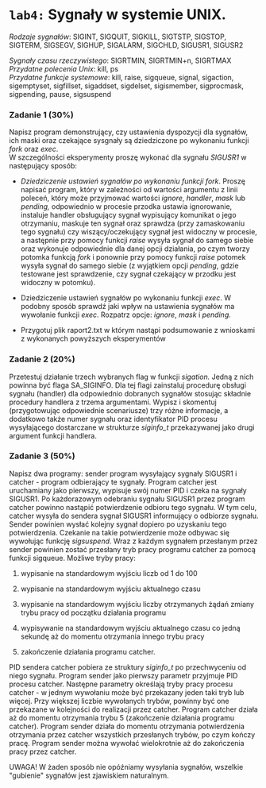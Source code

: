# `lab4:` Sygnały w systemie UNIX.

_Rodzaje sygnałów_: SIGINT, SIGQUIT, SIGKILL, SIGTSTP, SIGSTOP, SIGTERM, SIGSEGV, SIGHUP, SIGALARM, SIGCHLD, SIGUSR1, SIGUSR2

_Sygnały czasu rzeczywistego_: SIGRTMIN, SIGRTMIN+n, SIGRTMAX  
_Przydatne polecenia Unix_: kill, ps  
_Przydatne funkcje systemowe_: kill, raise, sigqueue, signal, sigaction, sigemptyset, sigfillset, sigaddset, sigdelset, sigismember, sigprocmask, sigpending, pause, sigsuspend

### **Zadanie 1 (30%)**

Napisz program demonstrujący, czy ustawienia dyspozycji dla sygnałów, ich maski oraz czekające sysgnały są dziedziczone po wykonaniu funkcji  _fork_  oraz  _exec_.  
W szczególności eksperymenty proszę wykonać dla sygnału  _SIGUSR1_  w następujący sposób:

-   _Dziedziczenie ustawień sygnałów po wykonaniu funkcji fork_. Proszę napisać program, który w zależności od wartości argumentu z linii poleceń, który może przyjmować wartości  _ignore_,  _handler_,  _mask_  lub  _pending,_  odpowiednio w procesie przodka ustawia ignorowanie, instaluje handler obsługujący sygnał wypisujący komunikat o jego otrzymaniu, maskuje ten sygnał oraz sprawdza (przy zamaskowaniu tego sygnału) czy wiszący/oczekujący sygnał jest widoczny w procesie, a następnie przy pomocy funkcji  _raise_  wysyła sygnał do samego siebie oraz wykonuje odpowiednie dla danej opcji działania, po czym tworzy potomka funkcją  _fork_  i ponownie przy pomocy funkcji  _raise_  potomek wysyła sygnał do samego siebie (z wyjątkiem opcji  _pending_, gdzie testowane jest sprawdzenie, czy sygnał czekający w przodku jest widoczny w potomku).
    
-   Dziedziczenie ustawień sygnałów po wykonaniu funkcji  _exec_. W podobny sposób sprawdź jaki wpływ na ustawienia sygnałów ma wywołanie funkcji  _exec_. Rozpatrz opcje: _ignore_,  _mask_  i  _pending._
    
-   Przygotuj plik raport2.txt w którym nastąpi podsumowanie z wnioskami z wykonanych powyższych eksperymentów
    

### **Zadanie 2 (20%)**

Przetestuj działanie trzech wybranych flag w funkcji  _sigation._ Jedną z nich powinna być flaga SA_SIGINFO. Dla tej flagi zainstaluj procedurę obsługi sygnału (handler) dla odpowiednio dobranych sygnałów stosując składnie procedury handlera z trzema argumentami. Wypisz i skomentuj (przygotowując odpowiednie scenariusze) trzy różne informacje, a dodatkowo także numer sygnału oraz identyfikator PID procesu wysyłającego dostarczane w strukturze _siginfo_t_  przekazywanej jako drugi argument funkcji handlera.

### **Zadanie 3 (50%)**

Napisz dwa programy: sender program wysyłający sygnały SIGUSR1 i catcher - program odbierający te sygnały. Program catcher jest uruchamiany jako pierwszy, wypisuje swój numer PID i czeka na sygnały SIGUSR1. Po każdorazowym odebraniu sygnału SIGUSR1 przez program catcher powinno nastąpić potwierdzenie odbioru tego sygnału. W tym celu, catcher wysyła do sendera sygnał SIGUSR1 informujący o odbiorze sygnału. Sender powinien wysłać kolejny sygnał dopiero po uzyskaniu tego potwierdzenia. Czekanie na takie potwierdzenie może odbywac się wywołując funkcję  _sigsuspend_. Wraz z każdym sygnałem przesłanym przez sender powinien zostać przesłany tryb pracy programu catcher za pomocą funkcji sigqueue. Możliwe tryby pracy:

1. wypisanie na standardowym wyjściu liczb od 1 do 100

2. wypisanie na standardowym wyjściu aktualnego czasu

3. wypisanie na standardowym wyjściu liczby otrzymanych żądań zmiany trybu pracy od początku działania programu

4.  wypisywanie na standardowym wyjściu aktualnego czasu co jedną sekundę aż do momentu otrzymania innego trybu pracy

5.  zakończenie działania programu catcher.

PID sendera catcher pobiera ze struktury  _siginfo_t_  po przechwyceniu od niego sygnału. Program sender jako pierwszy parametr przyjmuje PID procesu catcher. Następne parametry określają tryby pracy procesu catcher - w jednym wywołaniu może być przekazany jeden taki tryb lub więcej. Przy większej liczbie wywołanych trybów, powinny być one przekazane w kolejności do realizacji przez catcher. Program catcher działa aż do momentu otrzymania trybu 5 (zakończenie działania programu catcher). Program sender działa do momentu otrzymania potwierdzenia otrzymania przez catcher wszystkich przesłanych trybów, po czym kończy pracę. Program sender można wywołać wielokrotnie aż do zakończenia pracy przez catcher.  

UWAGA! W żaden sposób nie opóźniamy wysyłania sygnałów, wszelkie "gubienie" sygnałów jest zjawiskiem naturalnym.